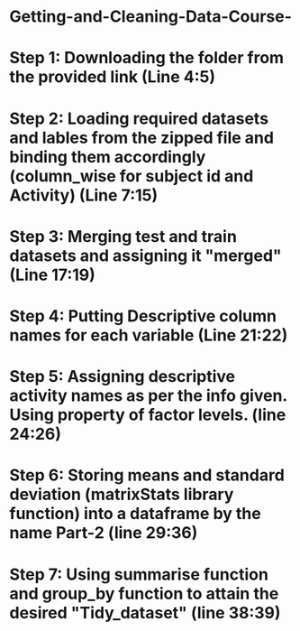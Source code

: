# Getting-and-Cleaning-Data-Course-
# Step 1: Downloading the folder from the provided link (Line 4:5)
# Step 2: Loading required datasets and lables from the zipped file and binding them accordingly (column_wise for subject id and Activity) (Line 7:15)
# Step 3: Merging test and train datasets and assigning it "merged" (Line 17:19)
# Step 4: Putting Descriptive column names for each variable (Line 21:22) 
# Step 5: Assigning descriptive activity names as per the info given. Using property of factor levels. (line 24:26)
# Step 6: Storing means and standard deviation (matrixStats library function) into a dataframe by the name Part-2 (line 29:36)
# Step 7: Using summarise function and group_by function to attain the desired "Tidy_dataset" (line 38:39)
